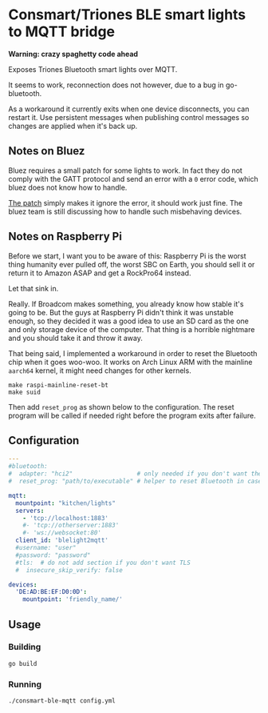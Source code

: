 # Consmart/Triones BLE smart lights to MQTT bridge

**Warning: crazy spaghetty code ahead**

Exposes Triones Bluetooth smart lights over MQTT.

It seems to work, reconnection does not however, due to a bug in go-bluetooth.

As a workaround it currently exits when one device disconnects, you can restart it.
Use persistent messages when publishing control messages so changes are applied when
it's back up.

## Notes on Bluez

Bluez requires a small patch for some lights to work. In fact they do not comply with
the GATT protocol and send an error with a `0` error code, which bluez does not know
how to handle.

[The patch](0001-Workaround-for-non-compliant-BLE-lights.patch) simply makes it ignore
the error, it should work just fine. The bluez team is still discussing how to handle
such misbehaving devices.

## Notes on Raspberry Pi

Before we start, I want you to be aware of this: Raspberry Pi is the worst thing humanity
ever pulled off, the worst SBC on Earth, you should sell it or return it to Amazon ASAP
and get a RockPro64 instead.

Let that sink in.

Really. If Broadcom makes something, you already know how stable it's going to be. But
the guys at Raspberry Pi didn't think it was unstable enough, so they decided it was a
good idea to use an SD card as the one and only storage device of the computer. That
thing is a horrible nightmare and you should take it and throw it away.

That being said, I implemented a workaround in order to reset the Bluetooth chip when
it goes woo-woo. It works on Arch Linux ARM with the mainline `aarch64` kernel, it
might need changes for other kernels.

```
make raspi-mainline-reset-bt
make suid
```

Then add `reset_prog` as shown below to the configuration. The reset program will be
called if needed right before the program exits after failure.

## Configuration

```yaml
---
#bluetooth:
#  adapter: "hci2"                  # only needed if you don't want the default adapter
#  reset_prog: "path/to/executable" # helper to reset Bluetooth in case it goes crazy

mqtt:
  mountpoint: "kitchen/lights"
  servers:
    - 'tcp://localhost:1883'
    #- 'tcp://otherserver:1883'
    #- 'ws://websocket:80'
  client_id: 'blelight2mqtt'
  #username: "user"
  #password: "password"
  #tls:  # do not add section if you don't want TLS
  #  insecure_skip_verify: false

devices:
  'DE:AD:BE:EF:D0:0D':
    mountpoint: 'friendly_name/'
```

## Usage

### Building

```bash
go build
```

### Running

```bash
./consmart-ble-mqtt config.yml
```
